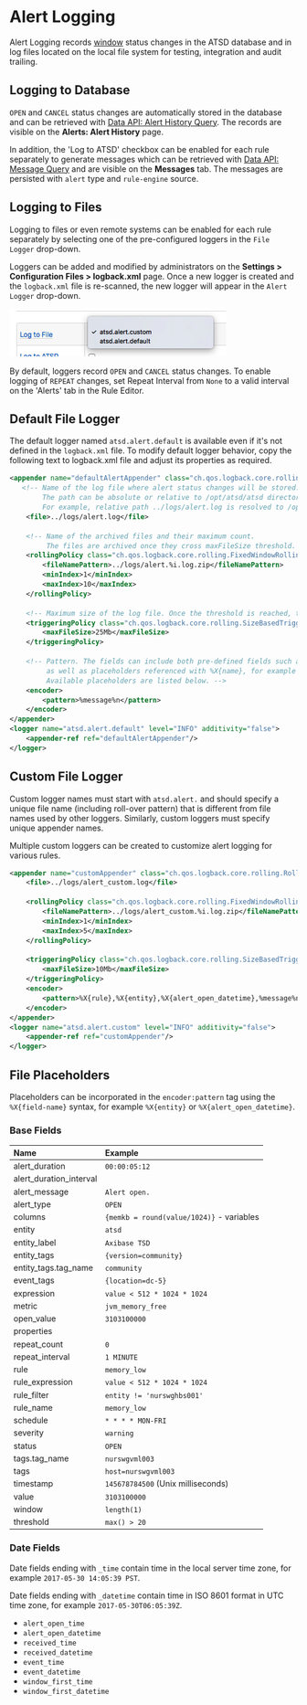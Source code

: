 # Alert Logging

Alert Logging records [window](window.md) status changes in the ATSD database and in log files located on the local file system for testing, integration and audit trailing.

## Logging to Database

`OPEN` and `CANCEL` status changes are automatically stored in the database and can be retrieved with [Data API: Alert History Query](../api/data/alerts/history-query.md). The records are visible on the **Alerts: Alert History** page.

In addition, the 'Log to ATSD' checkbox can be enabled for each rule separately to generate messages which can be retrieved with [Data API: Message Query](../api/data/messages/query.md) and are visible on the **Messages** tab. The messages are persisted with `alert` type and `rule-engine` source.

## Logging to Files

Logging to files or even remote systems can be enabled for each rule separately by selecting one of the pre-configured loggers in the `File Logger` drop-down.

Loggers can be added and modified by administrators on the **Settings > Configuration Files > logback.xml** page. Once a new logger is created and the `logback.xml` file is re-scanned, the new logger will appear in the `Alert Logger` drop-down.

![](images/logging-loggers.png)

By default, loggers record `OPEN` and `CANCEL` status changes. To enable logging of `REPEAT` changes, set Repeat Interval from `None` to a valid interval on the 'Alerts' tab in the Rule Editor.

## Default File Logger

The default logger named `atsd.alert.default` is available even if it's not defined in the `logback.xml` file. To modify default logger behavior, copy the following text to logback.xml file and adjust its properties as required.

```xml
<appender name="defaultAlertAppender" class="ch.qos.logback.core.rolling.RollingFileAppender">
   <!-- Name of the log file where alert status changes will be stored.
        The path can be absolute or relative to /opt/atsd/atsd directory.
        For example, relative path ../logs/alert.log is resolved to /opt/atsd/atsd/logs/alert.log.  -->
    <file>../logs/alert.log</file>

    <!-- Name of the archived files and their maximum count.
         The files are archived once they cross maxFileSize threshold. -->
    <rollingPolicy class="ch.qos.logback.core.rolling.FixedWindowRollingPolicy">
        <fileNamePattern>../logs/alert.%i.log.zip</fileNamePattern>
        <minIndex>1</minIndex>
        <maxIndex>10</maxIndex>
    </rollingPolicy>

    <!-- Maximum size of the log file. Once the threshold is reached, the files is compressed and rolled over. -->
    <triggeringPolicy class="ch.qos.logback.core.rolling.SizeBasedTriggeringPolicy">
        <maxFileSize>25Mb</maxFileSize>
    </triggeringPolicy>

    <!-- Pattern. The fields can include both pre-defined fields such as %date{ISO8601}, %level, %thread, %logger, %message%n
         as well as placeholders referenced with %X{name}, for example %X{entity} or %X{alert_open_datetime}.
         Available placeholders are listed below. -->
    <encoder>
        <pattern>%message%n</pattern>
    </encoder>
</appender>
<logger name="atsd.alert.default" level="INFO" additivity="false">
    <appender-ref ref="defaultAlertAppender"/>
</logger>
```

## Custom File Logger

Custom logger names must start with `atsd.alert.` and should specify a unique file name (including roll-over pattern) that is different from file names used by other loggers. Similarly, custom loggers must specify unique appender names.

Multiple custom loggers can be created to customize alert logging for various rules.

```xml
<appender name="customAppender" class="ch.qos.logback.core.rolling.RollingFileAppender">
    <file>../logs/alert_custom.log</file>

    <rollingPolicy class="ch.qos.logback.core.rolling.FixedWindowRollingPolicy">
        <fileNamePattern>../logs/alert_custom.%i.log.zip</fileNamePattern>
        <minIndex>1</minIndex>
        <maxIndex>5</maxIndex>
    </rollingPolicy>

    <triggeringPolicy class="ch.qos.logback.core.rolling.SizeBasedTriggeringPolicy">
        <maxFileSize>10Mb</maxFileSize>
    </triggeringPolicy>
    <encoder>
        <pattern>%X{rule},%X{entity},%X{alert_open_datetime},%message%n</pattern>
    </encoder>
</appender>
<logger name="atsd.alert.custom" level="INFO" additivity="false">
    <appender-ref ref="customAppender"/>
</logger>
```

## File Placeholders

Placeholders can be incorporated in the `encoder:pattern` tag using the `%X{field-name}` syntax, for example `%X{entity}` or `%X{alert_open_datetime}`.

### Base Fields

**Name**|**Example**
:---|:---
alert_duration | `00:00:05:12`
alert_duration_interval |
alert_message | `Alert open.`
alert_type | `OPEN`
columns | `{memkb = round(value/1024)}` - variables
entity | `atsd`
entity_label | `Axibase TSD`
entity_tags | `{version=community}`
entity_tags.tag_name | `community`
event_tags | `{location=dc-5}`
expression | `value < 512 * 1024 * 1024`
metric | `jvm_memory_free`
open_value | `3103100000`
properties |
repeat_count | `0`
repeat_interval | `1 MINUTE`
rule | `memory_low`
rule_expression | `value < 512 * 1024 * 1024`
rule_filter | `entity != 'nurswghbs001'`
rule_name | `memory_low`
schedule | `* * * * MON-FRI`
severity | `warning`
status | `OPEN`
tags.tag_name | `nurswgvml003`
tags | `host=nurswgvml003`
timestamp | `145678784500` (Unix milliseconds)
value | `3103100000`
window | `length(1)`
threshold | `max() > 20`

### Date Fields

Date fields ending with `_time` contain time in the local server time zone, for example `2017-05-30 14:05:39 PST`.

Date fields ending with `_datetime` contain time in ISO 8601 format in UTC time zone, for example `2017-05-30T06:05:39Z`.

* `alert_open_time`
* `alert_open_datetime`
* `received_time`
* `received_datetime`
* `event_time`
* `event_datetime`
* `window_first_time`
* `window_first_datetime`